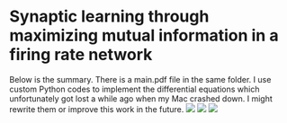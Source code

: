 # Synaptic learning through maximizing mutual information in a firing rate network
Below is the summary. There is a main.pdf file in the same folder.
I use custom Python codes to implement the differential equations which unfortunately got lost a while ago when my Mac crashed down. I might rewrite them or improve this work in the future. 
![](main.jp2)
![](main_2.jp2)
![](main_3.jp2)
